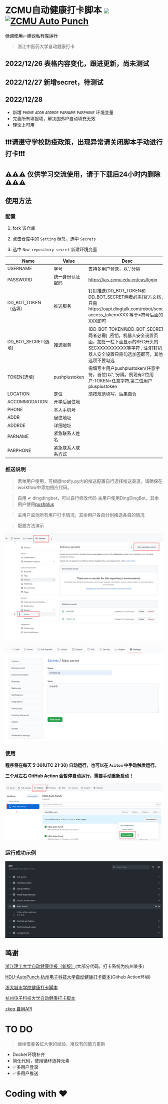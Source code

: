  # ZCMU自动健康打卡脚本 ![](https://img.shields.io/badge/%E6%89%93%E5%8D%A1-ZCMU-brightgreen)[![ZCMU Auto Punch](https://github.com/OopsSnap/ZCMU_AUTO_PUNCH/actions/workflows/main.yml/badge.svg)](https://github.com/OopsSnap/ZCMU_AUTO_PUNCH/actions/workflows/main.yml)
 
~~低调使用，建议私有库运行~~
 > 浙江中医药大学自动健康打卡
## 2022/12/26 表格内容变化，跟进更新，尚未测试
## 2022/12/27 新增secret，待测试
## 2022/12/28 
 + 新增 `PHONE` `ADDR` `ADDRDE` `PARNAME` `PARPHONE` 环境变量
 + 完善所有填报项，解决国外IP自动填充无效
 + 理论上可用


 ## ❗❗❗请遵守学校防疫政策，出现异常请关闭脚本手动进行打卡❗❗❗
 ## ⚠⚠⚠   仅供学习交流使用，请于下载后24小时内删除   ⚠⚠⚠

 ## 使用方法

 ### 配置

 1. fork 该仓库

 2. 点击仓库中的 `Setting` 标签，选中 `Secrets`

 3. 选中 `New repository secret` 新建环境变量

 | Name          | Value            | Desc                                                       |
 | ------------- | ---------------- | ---------------------------------------------------------- |
 | USERNAME     | 学号             |   支持多用户登录，以','分隔 |
 | PASSWORD      | 统一身份认证密码 |   https://ias.zcmu.edu.cn/cas/login |
 | DD_BOT_TOKEN（选填） | 推送服务     | 钉钉推送(DD_BOT_TOKEN和DD_BOT_SECRET两者必需)官方文档 ,只需https://oapi.dingtalk.com/robot/send?access_token=XXX 等于=符号后面的XXX即可 |
 | DD_BOT_SECRET(选填)  |推送服务      | (DD_BOT_TOKEN和DD_BOT_SECRET两者必需) ,密钥，机器人安全设置页面，加签一栏下面显示的SEC开头的SECXXXXXXXXXX等字符 , 注:钉钉机器人安全设置只需勾选加签即可，其他选项不要勾选|
 |TOKEN(选填) |pushplustoken|需填写主用户pushplustoken(任意字符，首位)以','分隔。例现有2位用户:TOKEN=任意字符,第二位用户plusplustoken|
 |LOCATION      |定位              | 须按规范填写，后果自负|
 |ACCOMMODATION|开学后居住地||
 |PHONE|本人手机号||
 |ADDR|居住地址||
 |ADDRDE|详细地址||
 |PARNAME|紧急联系人姓名||
 |PARPHONE|紧急联系人联系方式||
 
### 推送说明
 > 若单用户使用，可根据notify.py内的推送配置自行选择推送渠道。请确保在workflow中添加相应代码。

 > 自用 ✔ dingdingbot，可以自行修改代码
 > 主用户使用DingDingBot，其余用户使用[pushplus](http://www.pushplus.plus)
 
 > 主用户监测所有用户打卡情况，其余用户各自分别推送各自的情况
  
 > 配置方法演示

 ![](./assets/create_secret.png)

 ![](./assets/new.png)

 ### 使用

 **程序将在每天 5:30(UTC 21:30) 自动运行，也可以在 `Aciton` 中手动触发运行。**

 **三个月左右 GitHub Action 会暂停自动运行，需要手动重新启动！**

 ![](./assets/run.png)

 ### 运行成功示例
 ![](./assets/success.png)

 ## 鸣谢
 [浙江理工大学自动健康申报（新版）](https://github.com/typenoob/zstu_report)(大部分代码，打卡系统为杭州某多)
  
 [HDU-AutoPunch 杭州电子科技大学自动健康打卡脚本](https://github.com/YeQiuO/HDU_AUTO_PUNCH)(Github Action环境)

 [浙大城市学院健康打卡脚本](https://github.com/chansyawn/zucc-auto-check)

 [杭州电子科技大学自动健康打卡脚本](https://github.com/Eanya-Tonic/HDU-Health_checkin)

 [zkeq 自用API](https://github.com/zkeq/icodeq-api)
 


# TO DO
> 继续借鉴各位大佬的经验，用仅有的能力更新

* Docker环境补齐
* 简化代码，使用循环选择元素
* ✅多用户登录 
* ✅多用户推送


# Coding with ❤
